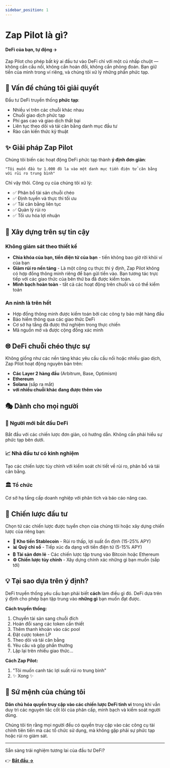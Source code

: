 ```yaml
---
sidebar_position: 1
---
```


# Zap Pilot là gì?

**DeFi của bạn, tự động** ✈️

Zap Pilot cho phép bất kỳ ai đầu tư vào DeFi chỉ với một cú nhấp chuột — không cần cầu nối, không
cần hoán đổi, không cần phỏng đoán. Bạn giữ tiền của mình trong ví riêng, và chúng tôi xử lý những
phần phức tạp.

## 🎯 Vấn đề chúng tôi giải quyết

Đầu tư DeFi truyền thống **phức tạp**:

- Nhiều ví trên các chuỗi khác nhau
- Chuỗi giao dịch phức tạp
- Phí gas cao và giao dịch thất bại
- Liên tục theo dõi và tái cân bằng danh mục đầu tư
- Rào cản kiến thức kỹ thuật

## ✨ Giải pháp Zap Pilot

Chúng tôi biến các hoạt động DeFi phức tạp thành **ý định đơn giản**:

```
"Tôi muốn đầu tư 1.000 đô la vào một danh mục tiền điện tử cân bằng với rủi ro trung bình"
```

Chỉ vậy thôi. Công cụ của chúng tôi xử lý:

- ✅ Phân bổ tài sản chuỗi chéo
- ✅ Định tuyến và thực thi tối ưu
- ✅ Tái cân bằng liên tục
- ✅ Quản lý rủi ro
- ✅ Tối ưu hóa lợi nhuận

## 🔐 Xây dựng trên sự tin cậy

### Không giám sát theo thiết kế

- **Chìa khóa của bạn, tiền điện tử của bạn** - tiền không bao giờ rời khỏi ví của bạn
- **Giảm rủi ro nền tảng** - Là một công cụ thực thi ý định, Zap Pilot không có hợp đồng thông minh
  riêng để bạn gửi tiền vào. Bạn tương tác trực tiếp với các giao thức của bên thứ ba đã được kiểm
  toán.
- **Minh bạch hoàn toàn** - tất cả các hoạt động trên chuỗi và có thể kiểm toán

### An ninh là trên hết

- Hợp đồng thông minh được kiểm toán bởi các công ty bảo mật hàng đầu
- Bảo hiểm thông qua các giao thức DeFi
- Cơ sở hạ tầng đã được thử nghiệm trong thực chiến
- Mã nguồn mở và được cộng đồng xác minh

## 🌐 DeFi chuỗi chéo thực sự

Không giống như các nền tảng khác yêu cầu cầu nối hoặc nhiều giao dịch, Zap Pilot hoạt động nguyên
bản trên:

- **Các Layer 2 hàng đầu** (Arbitrum, Base, Optimism)
- **Ethereum**
- **Solana** (sắp ra mắt)
- **với nhiều chuỗi khác đang được thêm vào**

## 🎭 Dành cho mọi người

### 🔰 **Người mới bắt đầu DeFi**

Bắt đầu với các chiến lược đơn giản, có hướng dẫn. Không cần phải hiểu sự phức tạp bên dưới.

### 📈 **Nhà đầu tư có kinh nghiệm**

Tạo các chiến lược tùy chỉnh với kiểm soát chi tiết về rủi ro, phân bổ và tái cân bằng.

### 🏛️ **Tổ chức**

Cơ sở hạ tầng cấp doanh nghiệp với phân tích và báo cáo nâng cao.

## 🚀 Chiến lược đầu tư

Chọn từ các chiến lược được tuyển chọn của chúng tôi hoặc xây dựng chiến lược của riêng bạn:

- **🏦 Kho tiền Stablecoin** - Rủi ro thấp, lợi suất ổn định (15-25% APY)
- **📊 Quỹ chỉ số** - Tiếp xúc đa dạng với tiền điện tử (5-15% APY)
- **₿ Tài sản đơn lẻ** - Các chiến lược tập trung vào Bitcoin hoặc Ethereum
- **⚙️ Chiến lược tùy chỉnh** - Xây dựng chính xác những gì bạn muốn (sắp tới)

## 💡 Tại sao dựa trên ý định?

DeFi truyền thống yêu cầu bạn phải biết **cách** làm điều gì đó. DeFi dựa trên ý định cho phép bạn
tập trung vào **những gì** bạn muốn đạt được.

**Cách truyền thống:**

1. Chuyển tài sản sang chuỗi đích
2. Hoán đổi sang các token cần thiết
3. Thêm thanh khoản vào các pool
4. Đặt cược token LP
5. Theo dõi và tái cân bằng
6. Yêu cầu và gộp phần thưởng
7. Lặp lại trên nhiều giao thức...

**Cách Zap Pilot:**

1. "Tôi muốn canh tác lợi suất rủi ro trung bình"
2. ✨ Xong ✨

## 🎯 Sứ mệnh của chúng tôi

**Dân chủ hóa quyền truy cập vào các chiến lược DeFi tinh vi** trong khi vẫn duy trì các nguyên tắc
cốt lõi của phân cấp, minh bạch và kiểm soát người dùng.

Chúng tôi tin rằng mọi người đều có quyền truy cập vào các công cụ tài chính tiên tiến mà các tổ
chức sử dụng, mà không gặp phải sự phức tạp hoặc rủi ro giám sát.

---

Sẵn sàng trải nghiệm tương lai của đầu tư DeFi?

👉 **[Bắt đầu →](./getting-started)**
